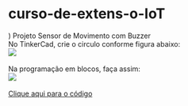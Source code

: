 # curso-de-extens-o-IoT

) Projeto Sensor de Movimento com Buzzer<br>
No TinkerCad, crie o circulo conforme figura abaixo:<br>
<img src="projeto final.jpg"><br>
<br>
Na programação em blocos, faça assim:<br>
<img src="projeto 3.jpg"><br>
<br>
<a href="projeto 2.jpg">Clique aqui para o código</a>
